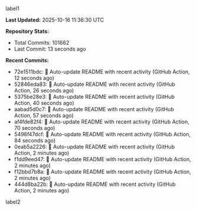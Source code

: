 
label1 
<!-- ACTIVITY_START -->
**Last Updated:** 2025-10-16 11:36:30 UTC

**Repository Stats:**
- Total Commits: 101662
- Last Commit: 13 seconds ago

**Recent Commits:**
- 72e1511bdc: 🤖 Auto-update README with recent activity (GitHub Action, 12 seconds ago)
- 52846eda83: 🤖 Auto-update README with recent activity (GitHub Action, 26 seconds ago)
- 5375be28e3: 🤖 Auto-update README with recent activity (GitHub Action, 40 seconds ago)
- aabad5d0c7: 🤖 Auto-update README with recent activity (GitHub Action, 57 seconds ago)
- af4fde82f4: 🤖 Auto-update README with recent activity (GitHub Action, 70 seconds ago)
- 5496f47dcf: 🤖 Auto-update README with recent activity (GitHub Action, 84 seconds ago)
- 0eab5a2226: 🤖 Auto-update README with recent activity (GitHub Action, 2 minutes ago)
- f1dd9eed47: 🤖 Auto-update README with recent activity (GitHub Action, 2 minutes ago)
- f12bbd7b8a: 🤖 Auto-update README with recent activity (GitHub Action, 2 minutes ago)
- 444d8ba22b: 🤖 Auto-update README with recent activity (GitHub Action, 2 minutes ago)
<!-- ACTIVITY_END -->

label2
